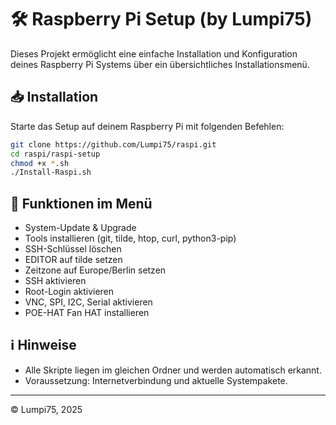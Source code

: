 # 🛠️ Raspberry Pi Setup (by Lumpi75)

Dieses Projekt ermöglicht eine einfache Installation und Konfiguration deines Raspberry Pi Systems über ein übersichtliches Installationsmenü.

## 📥 Installation

Starte das Setup auf deinem Raspberry Pi mit folgenden Befehlen:

```bash
git clone https://github.com/Lumpi75/raspi.git
cd raspi/raspi-setup
chmod +x *.sh
./Install-Raspi.sh
```

## 📜 Funktionen im Menü

- System-Update & Upgrade
- Tools installieren (git, tilde, htop, curl, python3-pip)
- SSH-Schlüssel löschen
- EDITOR auf tilde setzen
- Zeitzone auf Europe/Berlin setzen
- SSH aktivieren
- Root-Login aktivieren
- VNC, SPI, I2C, Serial aktivieren
- POE-HAT Fan HAT installieren

## ℹ️ Hinweise

- Alle Skripte liegen im gleichen Ordner und werden automatisch erkannt.
- Voraussetzung: Internetverbindung und aktuelle Systempakete.

---

© Lumpi75, 2025
